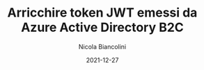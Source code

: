 ﻿---
title: Arricchire token JWT emessi da Azure Active Directory B2C
date: 2021-12-27
lastMod: 2021-12-27
author: Nicola Biancolini
layout: external
summary: |
  Personalizzare un JSON Web Token emesso da Azure Active Directory B2C con informazioni presenti su un sistema esterno è possibile: è sufficiente, infatti, sfruttare le possibilità di personalizzazione offerte dai criteri personalizzati.
series: 
  - Identity Experience Framework
keywords: 
  - identity experience framework
  - active directory b2c
  - custom policy
  - azure blob storage
tags: 
  - azure
  - active directory b2c
aliases:
  - /it/posts/2021-12-27_enrich-a-jwt-token-with-ief
referral:
  name: UGIdotNET
  url: https://www.ugidotnet.org/tip/2873/Arricchire-JWT-emessi-da-Active-Directory-B2C-con-criteri-personalizzati
cover:
  image: cover.jpg
  alt: Serie di foglietti attaccati su di un mezzo busto
  relative: true
  caption: Foto di [Yasin Yusuf](https://unsplash.com/@yasinyusuf?utm_source=unsplash&utm_medium=referral&utm_content=creditCopyText) su [Unsplash](https://unsplash.com/s/photos/identity?utm_source=unsplash&utm_medium=referral&utm_content=creditCopyText)
---

<!-- 
  No writing is needed 🙂
  Just add a summary and referral URL.
-->
